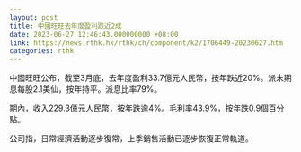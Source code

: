 ```yaml
---
layout: post
title: 中國旺旺去年度盈利跌近2成
date: 2023-06-27 12:46:43.000000000 +08:00
link: https://news.rthk.hk/rthk/ch/component/k2/1706449-20230627.htm
categories: rthk
---
```


中國旺旺公布，截至3月底，去年度盈利33.7億元人民幣，按年跌近20%。派末期息每股2.1美仙，按年持平。派息比率79%。

期內，收入229.3億元人民幣，按年跌逾4%。毛利率43.9%，按年跌0.9個百分點。

公司指，日常經濟活動逐步復常，上季銷售活動已逐步恢復正常軌道。
